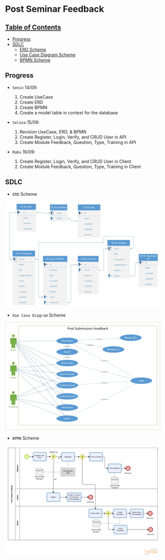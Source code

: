 # Post Seminar Feedback

## [Table of Contents](#)

- [Progress](#progress)
- [SDLC](#sdlc)
    - [ERD Scheme](#ERD-Scheme)
    - [Use Case Diagram Scheme](#use-case-diagram-Scheme)
    - [BPMN Scheme](#bpmn-Scheme)

## Progress

- `Senin` 14/09:
    1. Create UseCase
    2. Create ERD
    3. Create BPMN
    4. Create a model table in context for the database

- `Selasa` 15/09:
    1. Revision UseCase, ERD, & BPMN
    2. Create Register, Login, Verify, and CRUD User in API
    3. Create Module Feedback, Question, Type, Training in API
    
- `Rabu` 16/09:
    1. Create Register, Login, Verify, and CRUD User in Client
    2. Create Module Feedback, Question, Type, Training in Client


## SDLC

- `ERD` Scheme

![picture](SDLC/ERD_PostSeminarFeedback.jpg)

- `Use Case Diagram` Scheme

![picture](SDLC/UCD_PostSeminarFeedback.jpg)

- `BPMN` Scheme

![picture](SDLC/BPMN_PostSeminarFeedback.png)
